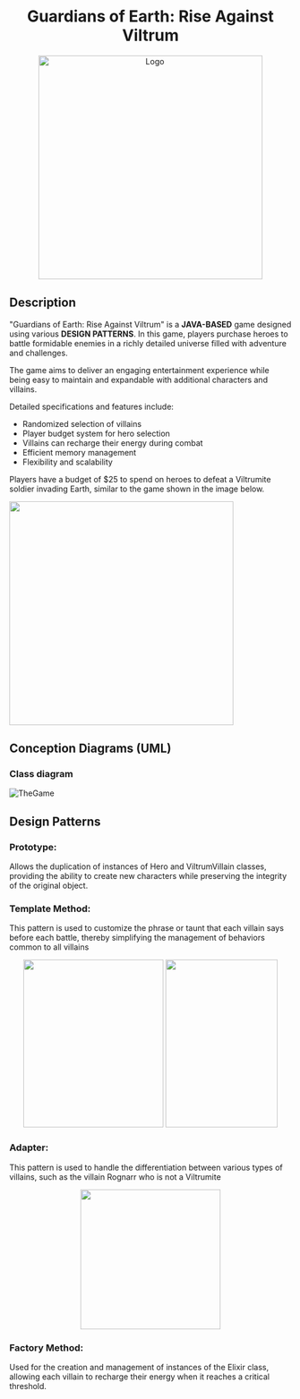 <h1 align="center">Guardians of Earth: Rise Against Viltrum</h1>

<div align="center">
  <img src="https://github.com/user-attachments/assets/0bcc5d5c-d921-4c94-975b-285b2105d65a" width="400px" alt="Logo">
</div>

## Description
"Guardians of Earth: Rise Against Viltrum" is a **JAVA-BASED** game designed using various **DESIGN PATTERNS**. In this game, players purchase heroes to battle formidable enemies in a richly detailed universe filled with adventure and challenges.

The game aims to deliver an engaging entertainment experience while being easy to maintain and expandable with additional characters and villains.

Detailed specifications and features include:

+ Randomized selection of villains
+ Player budget system for hero selection
+ Villains can recharge their energy during combat
+ Efficient memory management
+ Flexibility and scalability

Players have a budget of $25 to spend on heroes to defeat a Viltrumite soldier invading Earth, similar to the game shown in the image below.

<img src="https://github.com/user-attachments/assets/7ebebb63-ce68-4ca1-8122-f4d2a87d5750" width="400px">

## Conception Diagrams (UML)
### Class diagram

![TheGame](https://github.com/user-attachments/assets/0e04b8e9-295f-49fc-87d4-27dbf9c5405a)

## Design Patterns
### Prototype:
Allows the duplication of instances of Hero and ViltrumVillain classes, providing the ability to create new characters while preserving the integrity of the original object. 

### Template Method:
This pattern is used to customize the phrase or taunt that each villain says before each battle, thereby simplifying the management of behaviors common to all villains
<p align="center">
  <img src="https://github.com/user-attachments/assets/d48fefc0-59ec-4955-b1c2-b91cf1a1a5af" width="250px" height="300px">
  <img src="https://github.com/user-attachments/assets/d08ac651-4d64-4b11-94ef-9f911fe3f7a8" width="200px" height="300px">
</p>

### Adapter:
This pattern is used to handle the differentiation between various types of villains, such as the villain Rognarr who is not a Viltrumite
<p align="center">
  <img src="https://github.com/user-attachments/assets/565ccf0e-46cf-4c23-8cb7-67d4f269cd3e" width="250px">
</p>

### Factory Method:
Used for the creation and management of instances of the Elixir class, allowing each villain to recharge their energy when it reaches a critical threshold.



